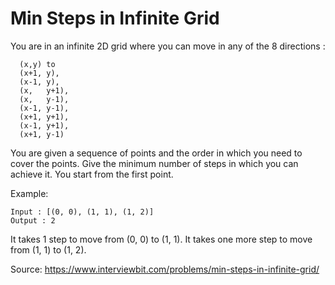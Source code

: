 # Min Steps in Infinite Grid

You are in an infinite 2D grid where you can move in any of the 8 directions :
```
  (x,y) to
  (x+1, y),
  (x-1, y),
  (x,   y+1),
  (x,   y-1),
  (x-1, y-1),
  (x+1, y+1),
  (x-1, y+1),
  (x+1, y-1)
```

You are given a sequence of points and the order in which you need to cover the points. Give the minimum number of steps in which you can achieve it. You start from the first point.

Example:
```
Input : [(0, 0), (1, 1), (1, 2)]
Output : 2
```

It takes 1 step to move from (0, 0) to (1, 1). It takes one more step to move from (1, 1) to (1, 2).

Source: https://www.interviewbit.com/problems/min-steps-in-infinite-grid/

